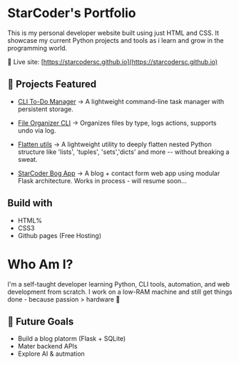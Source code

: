# StarCoder's Portfolio

This is my personal developer website built using just HTML and CSS. It showcase my current Python projects and tools as i learn and grow in the programming world.

🔗 Live site:
[https://starcodersc.github.io](https://starcodersc.github.io)

## 🧠 Projects Featured

- [CLI To-Do Manager](https://github.com/StarCoderSC/cli-todo-manager)
  -> A lightweight command-line task manager with persistent storage.

- [File Organizer CLI](https://github.com/StarCodderSC/file-organizer-cli)
  -> Organizes files by type, logs actions, supports undo via log.

- [Flatten utils](https://github.com/StarCoderSC/flatten-utils)
  -> A lightweight utility to deeply flatten nested Python structure like 'lists', 'tuples', 'sets','dicts' and more -- without breaking a sweat.

- [StarCoder Bog App](https://github.com/StarCoderSC/flask-contact-app)
  -> A blog + contact form web app using modular Flask architecture. Works in process - will resume soon...
  
## Build with 

- HTML%
- CSS3
- Github pages (Free Hosting)

# Who Am I?

I'm a self-taught developer learning Python, CLI tools, automation, and web development from scratch. I work on a low-RAM machine and still 
get things done - because passion > hardware 💪

## 🚀 Future Goals

- Build a blog platorm (Flask + SQLite)
- Mater backend APIs
- Explore AI & autmation